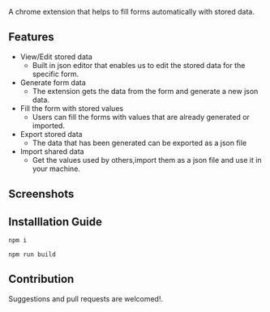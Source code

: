 A chrome extension that helps to fill forms automatically with stored data.

## Features

- View/Edit stored data
  - Built in json editor that enables us to edit the stored data for the specific form.
- Generate form data
  - The extension gets the data from the form and generate a new json data.
- Fill the form with stored values
  - Users can fill the forms with values that are already generated or imported.
- Export stored data
  - The data that has been generated can be exported as a json file
- Import shared data
  - Get the values used by others,import them as a json file and use it in your machine.

## Screenshots

## Installlation Guide

`npm i`

`npm run build`

## Contribution

Suggestions and pull requests are welcomed!.
